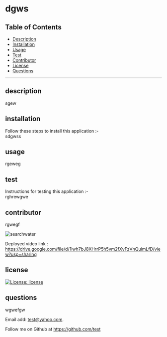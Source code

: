 # dgws




  ## Table of Contents
  * [Description](#description)
  * [Installation](#installation)
  * [Usage](#usage)
  * [Test](#test)
  * [Contributor](#contributor)
  * [License](#license)
  * [Questions](#questions)
  
 
  ---------------------------------------------------------------------------------



  ## description 
  sgew

 
  ## installation 
  Follow these steps to install this application :-   
   sdgwss

  ## usage
  rgeweg



  ## test

  Instructions for testing  this application :-    
  rghrewgwe

  ## contributor
  rgwegf

  ![searchwater](https://user-images.githubusercontent.com/91926452/146683718-73aae634-6b3e-4e5c-aa12-22013287139a.JPG)

  Deployed video link : https://drive.google.com/file/d/1lwh7bJ8XHrrP5h5vm2fXvFzVnQuimLfD/view?usp=sharing
  

  ## license
  [![License: license](https://img.shields.io/badge/License-MIT-brightgreen.svg)](https://opensource.org/licenses/MIT)


  ## questions
  wgwefgw

  Email add:  test@yahoo.com. 

  Follow me on Github at  https://github.com/test
  



 
